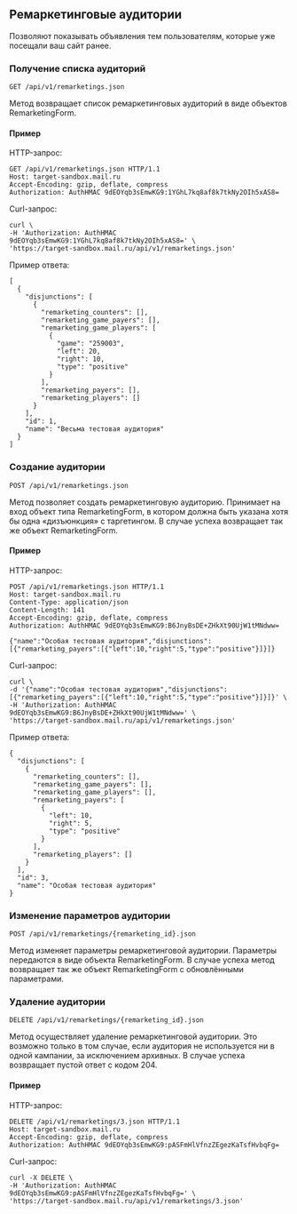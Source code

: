 ## Ремаркетинговые аудитории
Позволяют показывать объявления тем пользователям, которые
уже посещали ваш сайт ранее.

### Получение списка аудиторий
`GET /api/v1/remarketings.json`

Метод возвращает список ремаркетинговых аудиторий в виде объектов
RemarketingForm.

#### Пример

HTTP-запрос:

    GET /api/v1/remarketings.json HTTP/1.1
    Host: target-sandbox.mail.ru
    Accept-Encoding: gzip, deflate, compress
    Authorization: AuthHMAC 9dEOYqb3sEmwKG9:1YGhL7kq8af8k7tkNy2OIh5xAS8=

Curl-запрос:

    curl \
    -H 'Authorization: AuthHMAC 9dEOYqb3sEmwKG9:1YGhL7kq8af8k7tkNy2OIh5xAS8=' \
    'https://target-sandbox.mail.ru/api/v1/remarketings.json'

Пример ответа:

    [
      {
        "disjunctions": [
          {
            "remarketing_counters": [],
            "remarketing_game_payers": [],
            "remarketing_game_players": [
              {
                "game": "259003",
                "left": 20,
                "right": 10,
                "type": "positive"
              }
            ],
            "remarketing_payers": [],
            "remarketing_players": []
          }
        ],
        "id": 1,
        "name": "Весьма тестовая аудитория"
      }
    ]


### Создание аудитории
`POST /api/v1/remarketings.json`

Метод позволяет создать ремаркетинговую аудиторию. Принимает на вход
объект типа RemarketingForm, в котором должна быть указана хотя бы одна
«дизъюнкция» с таргетингом. В случае успеха возвращает так же объект
RemarketingForm.

#### Пример

HTTP-запрос:

    POST /api/v1/remarketings.json HTTP/1.1
    Host: target-sandbox.mail.ru
    Content-Type: application/json
    Content-Length: 141
    Accept-Encoding: gzip, deflate, compress
    Authorization: AuthHMAC 9dEOYqb3sEmwKG9:B6JnyBsDE+ZHkXt90UjW1tMNdww=

    {"name":"Особая тестовая аудитория","disjunctions":[{"remarketing_payers":[{"left":10,"right":5,"type":"positive"}]}]}

Curl-запрос:

    curl \
    -d '{"name":"Особая тестовая аудитория","disjunctions":[{"remarketing_payers":[{"left":10,"right":5,"type":"positive"}]}]}' \
    -H 'Authorization: AuthHMAC 9dEOYqb3sEmwKG9:B6JnyBsDE+ZHkXt90UjW1tMNdww=' \
    'https://target-sandbox.mail.ru/api/v1/remarketings.json'

Пример ответа:

    {
      "disjunctions": [
        {
          "remarketing_counters": [],
          "remarketing_game_payers": [],
          "remarketing_game_players": [],
          "remarketing_payers": [
            {
              "left": 10,
              "right": 5,
              "type": "positive"
            }
          ],
          "remarketing_players": []
        }
      ],
      "id": 3,
      "name": "Особая тестовая аудитория"
    }


### Изменение параметров аудитории
`POST /api/v1/remarketings/{remarketing_id}.json`

Метод изменяет параметры ремаркетинговой аудитории. Параметры передаются
в виде объекта RemarketingForm. В случае успеха метод возвращает так же
объект RemarketingForm с обновлёнными параметрами.


### Удаление аудитории
`DELETE /api/v1/remarketings/{remarketing_id}.json`

Метод осуществляет удаление ремаркетинговой аудитории. Это возможно только
в том случае, если аудитория не используется ни в одной кампании, за
исключением архивных. В случае успеха возвращает пустой ответ с кодом 204.

#### Пример

HTTP-запрос:

    DELETE /api/v1/remarketings/3.json HTTP/1.1
    Host: target-sandbox.mail.ru
    Accept-Encoding: gzip, deflate, compress
    Authorization: AuthHMAC 9dEOYqb3sEmwKG9:pASFmHlVfnzZEgezKaTsfHvbqFg=

Curl-запрос:

    curl -X DELETE \
    -H 'Authorization: AuthHMAC 9dEOYqb3sEmwKG9:pASFmHlVfnzZEgezKaTsfHvbqFg=' \
    'https://target-sandbox.mail.ru/api/v1/remarketings/3.json'

